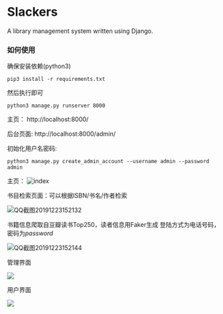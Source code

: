 # Slackers
A library management system written using Django.


### 如何使用

确保安装依赖(python3)
```
pip3 install -r requirements.txt
```

然后执行即可
```
python3 manage.py runserver 8000
```

主页：
http://localhost:8000/

后台页面:
http://localhost:8000/admin/

初始化用户名密码:

```shell
python3 manage.py create_admin_account --username admin --password admin
```

主页：
![index][0]

书目检索页面：可以根据ISBN/书名/作者检索

![QQ截图20191223152132](C:\Users\Asus\Desktop\QQ截图20191223152132.png)

书籍信息爬取自豆瓣读书Top250，读者信息用Faker生成
登陆方式为电话号码，密码为*password*

![QQ截图20191223152144](C:\Users\Asus\Desktop\QQ截图20191223152144.png)




管理界面

![][4]

用户界面

![][5]

[0]:http://upload-images.jianshu.io/upload_images/3645027-807d0c6c55b0e878.png
[1]:http://opsfsk07z.bkt.clouddn.com/search_page.png
[3]:http://opsfsk07z.bkt.clouddn.com/reader_info.png
[4]:http://opsfsk07z.bkt.clouddn.com/admin.png
[5]: http://oh6k349gl.bkt.clouddn.com/slack_profile.jpg
